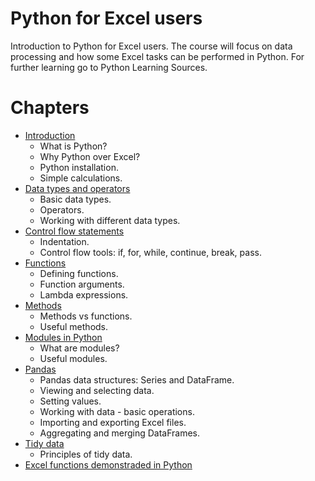 # Python for Excel users

Introduction to Python for Excel users. The course will focus on data processing and how some Excel tasks can be performed in Python.
For further learning go to Python Learning Sources.

# Chapters

- [Introduction](./Introduction.md)
  - What is Python?
  - Why Python over Excel?
  - Python installation.
  - Simple calculations.
- [Data types and operators](./Data_types_and_operators.md)
  - Basic data types.
  - Operators.
  - Working with different data types.
- [Control flow statements](./Control_flow_statements.md)
  - Indentation.
  - Control flow tools: if, for, while, continue, break, pass.
- [Functions](./Functions.md)
  - Defining functions.
  - Function arguments.
  - Lambda expressions.
- [Methods](./Methods.md)
  - Methods vs functions.
  - Useful methods.
- [Modules in Python](./Modules_in_Python.md)
  - What are modules?
  - Useful modules.
- [Pandas](./Pandas.md)
  - Pandas data structures: Series and DataFrame.
  - Viewing and selecting data.
  - Setting values.
  - Working with data - basic operations.
  - Importing and exporting Excel files.
  - Aggregating and merging DataFrames.
- [Tidy data](./Tidy_data.md)
  - Principles of tidy data.
- [Excel functions demonstraded in Python](./Excel_functions_demonstrated_in_Python.md)

